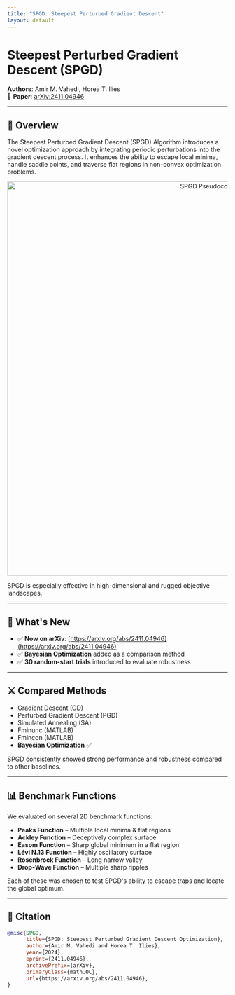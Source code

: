 ```yaml
---
title: "SPGD: Steepest Perturbed Gradient Descent"
layout: default
---
```


# Steepest Perturbed Gradient Descent (SPGD)

**Authors**: Amir M. Vahedi, Horea T. Ilies  
📄 **Paper**: [arXiv:2411.04946](https://arxiv.org/abs/2411.04946)

---

## 🚀 Overview

The Steepest Perturbed Gradient Descent (SPGD) Algorithm introduces a novel optimization approach by integrating periodic perturbations into the gradient descent process. It enhances the ability to escape local minima, handle saddle points, and traverse flat regions in non-convex optimization problems.

<p align="center">
  <img width="900" src="https://github.com/user-attachments/assets/c0253dc9-06db-41eb-b2be-2fe601287367" alt="SPGD Pseudocode">
</p>

SPGD is especially effective in high-dimensional and rugged objective landscapes.

---

## 🔔 What's New

- ✅ **Now on arXiv**: [https://arxiv.org/abs/2411.04946](https://arxiv.org/abs/2411.04946)
- ✅ **Bayesian Optimization** added as a comparison method
- ✅ **30 random-start trials** introduced to evaluate robustness

---

## ⚔️ Compared Methods

- Gradient Descent (GD)  
- Perturbed Gradient Descent (PGD)  
- Simulated Annealing (SA)  
- Fminunc (MATLAB)  
- Fmincon (MATLAB)  
- **Bayesian Optimization** ✅

SPGD consistently showed strong performance and robustness compared to other baselines.

---

## 📊 Benchmark Functions

We evaluated on several 2D benchmark functions:

- **Peaks Function** – Multiple local minima & flat regions  
- **Ackley Function** – Deceptively complex surface  
- **Easom Function** – Sharp global minimum in a flat region  
- **Lévi N.13 Function** – Highly oscillatory surface  
- **Rosenbrock Function** – Long narrow valley  
- **Drop-Wave Function** – Multiple sharp ripples

Each of these was chosen to test SPGD's ability to escape traps and locate the global optimum.

---

## 📖 Citation

```bibtex
@misc{SPGD,
      title={SPGD: Steepest Perturbed Gradient Descent Optimization}, 
      author={Amir M. Vahedi and Horea T. Ilies},
      year={2024},
      eprint={2411.04946},
      archivePrefix={arXiv},
      primaryClass={math.OC},
      url={https://arxiv.org/abs/2411.04946}, 
}
